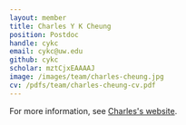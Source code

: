 ```yaml
---
layout: member
title: Charles Y K Cheung
position: Postdoc
handle: cykc
email: cykc@uw.edu
github: cykc
scholar: mztCjxEAAAAJ
image: /images/team/charles-cheung.jpg
cv: /pdfs/team/charles-cheung-cv.pdf
---
```


For more information, see [Charles's website](http://charlescheung-statgen.com/).